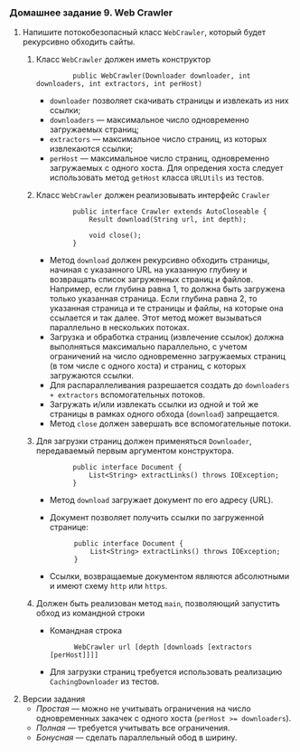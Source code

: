 ### Домашнее задание 9. Web Crawler
1. Напишите потокобезопасный класс `WebCrawler`, который будет рекурсивно обходить сайты.
    1. Класс `WebCrawler` должен иметь конструктор
    
                    public WebCrawler(Downloader downloader, int downloaders, int extractors, int perHost)
                        
        * `downloader` позволяет скачивать страницы и извлекать из них ссылки;                       
        * `downloaders` — максимальное число одновременно загружаемых страниц;  
        * `extractors` — максимальное число страниц, из которых извлекаются ссылки;                  
        * `perHost` — максимальное число страниц, одновременно загружаемых c одного хоста. Для опредения хоста следует использовать метод `getHost` класса `URLUtils` из тестов.
    2. Класс `WebCrawler` должен реализовывать интерфейс `Crawler`
 
                    public interface Crawler extends AutoCloseable {
                        Result download(String url, int depth);
        
                        void close();
                    }
        * Метод `download` должен рекурсивно обходить страницы, начиная с указанного URL на указанную глубину и возвращать список загруженных страниц и файлов. Например, если глубина равна 1, то должна быть загружена только указанная страница. Если глубина равна 2, то указанная страница и те страницы и файлы, на которые она ссылается и так далее. Этот метод может вызываться параллельно в нескольких потоках.
        * Загрузка и обработка страниц (извлечение ссылок) должна выполняться максимально параллельно, с учетом ограничений на число одновременно загружаемых страниц (в том числе с одного хоста) и страниц, с которых загружаются ссылки.
        * Для распараллеливания разрешается создать до `downloaders + extractors` вспомогательных потоков.
        * Загружать и/или извлекать ссылки из одной и той же страницы в рамках одного обхода (`download`) запрещается.
        * Метод `close` должен завершать все вспомогательные потоки.
    3. Для загрузки страниц должен применяться `Downloader`, передаваемый первым аргументом конструктора.   
     
                    public interface Document {
                        List<String> extractLinks() throws IOException;
                    }   
        * Метод `download` загружает документ по его адресу (URL).                                      
        * Документ позволяет получить ссылки по загруженной странице:
        
                    public interface Document {
                        List<String> extractLinks() throws IOException;
                    }
        * Ссылки, возвращаемые документом являются абсолютными и имеют схему `http` или `https`.
    4. Должен быть реализован метод `main`, позволяющий запустить обход из командной строки
        * Командная строка
        
                    WebCrawler url [depth [downloads [extractors [perHost]]]]
        * Для загрузки страниц требуется использовать реализацию `CachingDownloader` из тестов.
2. Версии задания
    * *Простая* — можно не учитывать ограничения на число одновременных закачек с одного хоста (`perHost >= downloaders`).
    * *Полная* — требуется учитывать все ограничения.
    * *Бонусная* — сделать параллельный обод в ширину.                            
                        
    
    
                             
              
